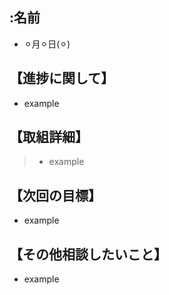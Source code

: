 ## :名前  
- ⚪︎月⚪︎日(⚪︎)  
## 【進捗に関して】  
- example  
## 【取組詳細】  
> - example  
## 【次回の目標】  
- example  
## 【その他相談したいこと】  
- example